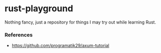 # rust-playground

Nothing fancy, just a repository for things I may try out while learning Rust.

### References

- https://github.com/programatik29/axum-tutorial
